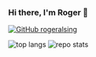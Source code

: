 ### Hi there, I'm Roger 👋

[![GitHub rogeralsing](https://img.shields.io/github/followers/rogeralsing?label=follow&style=social)](https://github.com/rogeralsing)


![top langs](https://github-readme-stats.vercel.app/api/top-langs/?username=rogeralsing&hide=jupyter%20notebook,html,javascript)
![repo stats](https://github-readme-stats.vercel.app/api?username=rogeralsing&show_icons=true&line_height=27)

